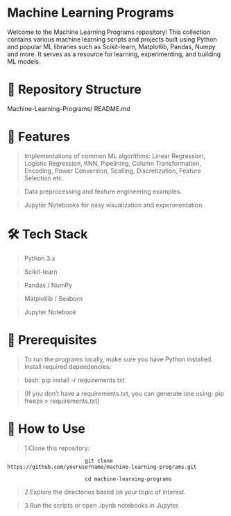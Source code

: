 # Machine Learning Programs

Welcome to the Machine Learning Programs repository! This collection contains various machine learning scripts and projects built using Python and popular ML libraries such as Scikit-learn, Matplotlib, Pandas, Numpy and more. It serves as a resource for learning, experimenting, and building ML models.

# 📂 Repository Structure

Machine-Learning-Programs/
README.md

# 🚀 Features

> Implementations of common ML algorithms: Linear Regression, Logistic Regression, KNN, Pipelining, Column   Transformation, Encoding, Power Conversion, Scalling, Discretization, Feature Selection etc.

> Data preprocessing and feature engineering examples.

> Jupyter Notebooks for easy visualization and experimentation.

# 🛠️ Tech Stack

> Python 3.x

> Scikit-learn

> Pandas / NumPy

> Matplotlib / Seaborn

> Jupyter Notebook

# 📌 Prerequisites

> To run the programs locally, make sure you have Python installed. Install required dependencies:

> bash: pip install -r requirements.txt

>(If you don’t have a requirements.txt, you can generate one using: pip freeze > requirements.txt)

# 📘 How to Use

> 1.Clone this repository: 

                             git clone https://github.com/yourusername/machine-learning-programs.git
     
                             cd machine-learning-programs

> 2.Explore the directories based on your topic of interest.

> 3.Run the scripts or open .ipynb notebooks in Jupyter.
